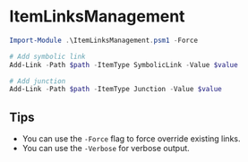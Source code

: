 # ItemLinksManagement

```powershell
Import-Module .\ItemLinksManagement.psm1 -Force

# Add symbolic link
Add-Link -Path $path -ItemType SymbolicLink -Value $value

# Add junction
Add-Link -Path $path -ItemType Junction -Value $value

```

## Tips

- You can use the `-Force` flag to force override existing links.
- You can use the `-Verbose` for verbose output.
